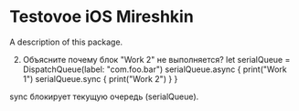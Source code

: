 # Testovoe iOS Mireshkin

A description of this package.

2. Объясните почему блок "Work 2" не выполняется?
let serialQueue = DispatchQueue(label: "com.foo.bar")
serialQueue.async {
print("Work 1")
serialQueue.sync {
print("Work 2")
}
}

sync блокирует текущую очередь (serialQueue).

